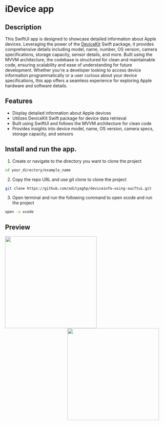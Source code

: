 # iDevice app

## Description


This SwiftUI app is designed to showcase detailed information about Apple devices. Leveraging the power of the [DeviceKit](https://github.com/devicekit/DeviceKit) Swift package, it provides comprehensive details including model, name, number, OS version, camera specifications, storage capacity, sensor details, and more. Built using the MVVM architecture, the codebase is structured for clean and maintainable code, ensuring scalability and ease of understanding for future development. Whether you're a developer looking to access device information programmatically or a user curious about your device specifications, this app offers a seamless experience for exploring Apple hardware and software details.

## Features

* Display detailed information about Apple devices
* Utilizes DeviceKit Swift package for device data retrieval
* Built using SwiftUI and follows the MVVM architecture for clean code
* Provides insights into device model, name, OS version, camera specs, storage capacity, and sensors

## Install and run the app.

1. Create or navigate to the directory you want to clone the project
```bash
cd your_directory/example_name
```
2. Copy the repo URL and use git clone to clone the project
```bash
git clone https://github.com/adityaghp/deviceinfo-using-swiftui.git
```
3. Open terminal and run the following command to open xcode and run the project
```bash
open -a xcode
```

## Preview
<img align="left" width="300"  src="https://github.com/adityaghp/deviceinfo-using-swiftui/assets/122426326/9d57bba3-6522-4b07-8d6a-73c0ec81599c">
<img align="right" width="300"  src="https://github.com/adityaghp/deviceinfo-using-swiftui/assets/122426326/2d7310b0-ca7b-4b4a-a1dd-6c9b65d61202">

